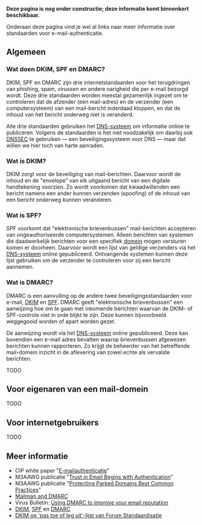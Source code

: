 **Deze pagina is nog onder constructie; deze informatie komt binnenkort
beschikbaar.**

Onderaan deze pagina vind je wel al links naar meer informatie over
standaarden voor e-mail-authenticatie.

## Algemeen

### Wat doen DKIM, SPF en DMARC?

DKIM, SPF en DMARC zijn drie internetstandaarden voor het terugdringen van
phishing, spam, virussen en andere narigheid die per e-mail bezorgd wordt.
Deze drie standaarden worden meestal gezamenlijk ingezet om te controleren dat
de afzender (een mail-adres) en de verzender (een computersysteem) van een
mail-bericht inderdaad kloppen, en dat de inhoud van het bericht onderweg niet
is veranderd.

Alle drie standaarden gebruiken het [DNS-systeem](/faqs/dnssec/#DNS) om
informatie online te publiceren. Volgens de standaarden is het niet
noodzakelijk om daarbij ook [DNSSEC](/faqs/dnssec/) te gebruiken &mdash; een
beveiligingssysteem voor DNS &mdash; maar dat willen we hier toch van harte
aanraden.

### Wat is DKIM?

DKIM zorgt voor de beveiliging van mail-berichten. Daarvoor wordt de inhoud en
de &quot;envelope&quot; van elk uitgaand bericht van een digitale handtekening
voorzien. Zo wordt voorkomen dat kwaadwillenden een bericht namens een ander
kunnen verzenden (spoofing) of de inhoud van een bericht onderweg kunnen
veranderen.

### Wat is SPF?

SPF voorkomt dat &quot;elektronische brievenbussen&quot; mail-berichten
accepteren van ongeauthoriseerde computersystemen. Alleen berichten van
systemen die daadwerkelijk berichten voor een specifiek
[domein](/faqs/dnssec/#domeinnaam) mogen versturen komen er doorheen. Daarvoor
wordt een lijst van geldige verzenders via het
[DNS-systeem](/faqs/dnssec/#DNS) online gepubliceerd. Ontvangende systemen
kunnen deze lijst gebruiken om de verzender te controleren voor zij een
bericht aannemen.

### Wat is DMARC?

DMARC is een aanvulling op de andere twee beveiligingsstandaarden voor e-mail,
[DKIM](/faqs/mail/#dkim) en [SPF](/faqs/mail/#spf).
DMARC geeft &quot;elektronische brievenbussen&quot; een aanwijzing hoe om te
gaan met inkomende berichten waarvan de DKIM- of SPF-controle niet in orde
blijkt te zijn. Deze kunnen bijvoorbeeld weggegooid worden of apart worden
gezet.

De aanwijzing wordt via het [DNS-systeem](/faqs/dnssec/#DNS) online
gepubliceerd. Deze kan bovendien een e-mail adres bevatten waarop
brievenbussen afgewezen berichten kunnen rapporteren. Zo krijgt de beheerder
van het betreffende mail-domein inzicht in de aflevering van zowel echte als
vervalste berichten.

TODO

## Voor eigenaren van een mail-domein

TODO

## Voor internetgebruikers

TODO

## Meer informatie

- CIP white paper "[E-mailauthenticatie](http://www.cip-overheid.nl/wp-content/uploads/2014/06/20140528_Emailauthenticatie_def.pdf)"
- M3AAWG publicatie "[Trust in Email Begins with Authentication](https://www.m3aawg.org/sites/maawg/files/news/M3AAWG_Email_Authentication_Update-2015.pdf)"
- M3AAWG publicatie "[Protecting Parked Domains Best Common Practices](https://www.m3aawg.org/sites/maawg/files/news/M3AAWG_Parked_Domains_BP-2015-02.pdf)"
- [Mailman and DMARC](http://wiki.list.org/DEV/DMARC)
- Virus Bulletin: [Using DMARC to improve your email reputation](https://www.virusbtn.com/virusbulletin/archive/2014/11/vb201411-DMARC)
- [DKIM](http://www.dkim.org/), [SPF](http://www.openspf.org/) en
  [DMARC](http://dmarc.org/)
- [DKIM op 'pas toe of leg uit'-lijst van Forum Standaardisatie](https://lijsten.forumstandaardisatie.nl/open-standaard/dkim)
